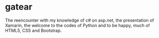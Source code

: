 # gatear
The reencounter with my knowledge of c# on asp.net, the presentation of Xamarin, the welcome to the codes of Python and to be happy, much of HTML5, CSS and Bootstrap.
